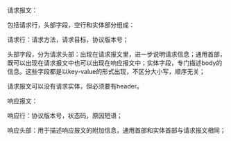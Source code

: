 请求报文：

包括请求行，头部字段，空行和实体部分组成：

请求行：请求方法，请求目标，协议版本号；

头部字段，分为请求头部：出现在请求报文里，进一步说明请求信息；通用首部，既可以出现在请求报文中也可以出现在响应报文中；实体字段，专门描述body的信息。这些字段都是以key-value的形式出现，不区分大小写，顺序无关；

请求报文可以没有请求实体，但必须要有header。



响应报文：

响应行：协议版本号，状态码，原因短语；

响应头部：用于描述响应报文的附加信息，通用首部和实体首部与请求报文相同；

